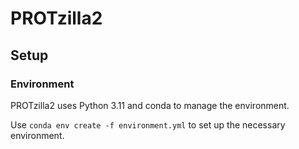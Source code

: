 # PROTzilla2



## Setup

### Environment

PROTzilla2 uses Python 3.11 and conda to manage the environment.

Use `conda env create -f environment.yml` to set up the necessary environment.
